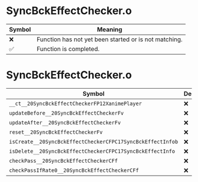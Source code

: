 # SyncBckEffectChecker.o
| Symbol | Meaning 
| ------------- | ------------- 
| :x: | Function has not yet been started or is not matching. 
| :white_check_mark: | Function is completed. 


# SyncBckEffectChecker.o
| Symbol | Decompiled? |
| ------------- | ------------- |
| `__ct__20SyncBckEffectCheckerFP12XanimePlayer` | :x: |
| `updateBefore__20SyncBckEffectCheckerFv` | :x: |
| `updateAfter__20SyncBckEffectCheckerFv` | :x: |
| `reset__20SyncBckEffectCheckerFv` | :x: |
| `isCreate__20SyncBckEffectCheckerCFPC17SyncBckEffectInfob` | :x: |
| `isDelete__20SyncBckEffectCheckerCFPC17SyncBckEffectInfo` | :x: |
| `checkPass__20SyncBckEffectCheckerCFf` | :x: |
| `checkPassIfRate0__20SyncBckEffectCheckerCFf` | :x: |

